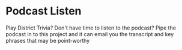 # Podcast Listen

Play District Trivia? Don't have time to listen to the podcast? Pipe the podcast in to this project and it can email you the transcript and key phrases that may be point-worthy